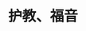 ---
title: 护教、福音
featured:
  - title: 说明
    children:
      - title: 护教与福音系列的说明
        url: /post/269191748/
  - title: 科学与信仰
    children:
      - title: 发问：基督教难道不是违反科学与逻辑吗？
        url: /post/269195960/
      - title: 科学与信仰是否冲突？
        url: /post/269198852/
      - title: 发问：创造论是愚民政策？
        url: /post/269196280/
      - title: 用什么证据证明上帝是存在的？
        url: /post/269197616/
      - title: 发问：如果神真的存在，为什么不让我们看到？
        url: /post/269196020/
      - title: 发问：挪亚方舟肉食动物会把其他动物吃光？
        url: /post/269196244/
  - title: 宗教与绝对真理
    children:
      - title: 基督徒都是有所求，才去信耶稣？
        url: /post/269191700/
      - title: 神观：为什么信神？信什么神？
        url: /post/269199604/
      - title: 上帝的启示：耶稣基督
        url: /post/269194312/
      - title: 快乐幸福的标准，由谁决定？
        url: /post/269194292/
      - title: 人有点宗教信仰就好，不要信太迷？
        url: /post/301963963/
      - title: 发问：:基督徒是否对其他信仰的批判性大于其他宗教?
        url: /post/269193052/
      - title: 别的宗教比基督教更能解释许多问题？
        url: /post/269194308/
      - title: 发问：为何不能信其他信仰？不能信佛祖？
        url: /post/269196040/
      - title: 发问：根据什么，基督教就是对的，其他宗教就是错的？
        url: /post/269198712/
  - title: 罪、审判与救赎
    children:
      - title: 信耶稣者上天堂，不信者下地狱？
        url: /post/269191716/
      - title: 好人只因没信耶稣就要下地狱，坏人只因信耶稣就能上天堂，不公平？
        url: /post/269191768/
      - title: 不相信人的本性会自动想犯罪？
        url: /post/269200940/
      - title: 同性恋是该死的！正如我也是该死的！
        url: /post/269200552/
      - title: 亚当犯罪，所以全世界人都有原罪，这样合理吗？
        url: /post/269197004/
      - title: 即便不义，只要悔改再悔改，基督便会给予救赎，这不公平？
        url: /post/269194800/
      - title: 不矛盾，经得起逻辑检验的信仰：以『普世良知』理论来做检验示范
        url: /post/269194628/
  - title: 圣经
    children:
      - title: 发问：圣经可信吗？
        url: /post/269195968/
      - title: 发问：第一本新约圣经是耶稣死后几十年才写成，所以不可信？
        url: /post/269196276/
      - title: 圣经有矛盾？
        url: /post/269195156/
      - title: 圣经来源是排除异己、会议制订，所以不可信？
        url: /post/269195172/
      - title: 圣经无误与内部逻辑
        url: /post/269198788/
  - title: 其他
    children:
      - title: 产品坏了，我们找厂商维修；人生的事，我们找谁？
        url: /post/269195312/
      - title: 不安的年代，我们何处找平安？
        url: /post/269195144/
      - title: 发问：如何对人说为什么他需要基督？
        url: /post/269199744/
      - title: 给非基督徒：为什么基督徒不拿香？
        url: /post/269197424/
      - title: 基督教与佛教的一些简单比较
        url: /post/269197448/
      - title: 人有七情六欲，有什么不好？
        url: /post/269194460/
      - title: 长生不老、永远不死就是好？
        url: /post/292222104/
      - title: 发问：我怕自己做不到，所以还没办法成为基督徒
        url: /post/269196948/
      - title: 发问：为何神要人犯错？为何要我们受苦？
        url: /post/269196024/
---